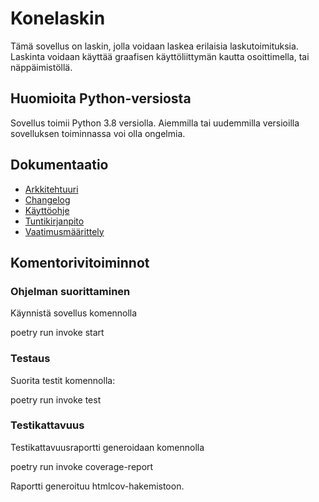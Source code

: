 # Konelaskin

Tämä sovellus on laskin, jolla voidaan laskea erilaisia laskutoimituksia. Laskinta voidaan käyttää graafisen käyttöliittymän kautta osoittimella, tai näppäimistöllä.

## Huomioita Python-versiosta

Sovellus toimii Python 3.8 versiolla. Aiemmilla tai uudemmilla versioilla sovelluksen toiminnassa voi olla ongelmia.

## Dokumentaatio

- [Arkkitehtuuri](https://github.com/teemupennanen1/ot-harjoitustyo/blob/main/konelaskin/dokumentaatio/arkkitehtuuri.md)
- [Changelog](https://github.com/teemupennanen1/ot-harjoitustyo/blob/main/konelaskin/dokumentaatio/changelog.md)
- [Käyttöohje](https://github.com/teemupennanen1/ot-harjoitustyo/blob/main/konelaskin/dokumentaatio/kayttoohje.md)
- [Tuntikirjanpito](https://github.com/teemupennanen1/ot-harjoitustyo/blob/main/konelaskin/dokumentaatio/tuntikirjanpito.md)
- [Vaatimusmäärittely](https://github.com/teemupennanen1/ot-harjoitustyo/blob/main/konelaskin/dokumentaatio/vaatimusmaarittely.md)

## Komentorivitoiminnot

### Ohjelman suorittaminen

Käynnistä sovellus komennolla

poetry run invoke start

### Testaus

Suorita testit komennolla:

poetry run invoke test

### Testikattavuus

Testikattavuusraportti generoidaan komennolla

poetry run invoke coverage-report

Raportti generoituu htmlcov-hakemistoon.